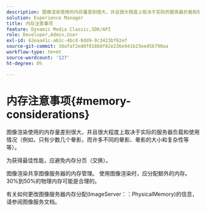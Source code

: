 ```yaml
---
description: 图像渲染使用的内存量差别很大，并且很大程度上取决于实际的服务器负载和使用情况（例如，只有少数几个晕影，而许多不同的晕影、晕影的大小和复杂性等等）。
solution: Experience Manager
title: 内存注意事项
feature: Dynamic Media Classic,SDK/API
role: Developer,Admin,User
exl-id: 62eaa41c-a61c-4bcd-8dd9-9c3423bf82ef
source-git-commit: 38afaf2ed0f01868f02e236e941b23eed5b790aa
workflow-type: tm+mt
source-wordcount: '127'
ht-degree: 0%

---
```


# 内存注意事项{#memory-considerations}

图像渲染使用的内存量差别很大，并且很大程度上取决于实际的服务器负载和使用情况（例如，只有少数几个晕影，而许多不同的晕影、晕影的大小和复杂性等等）。

为获得最佳性能，应避免内存分页（交换）。

图像渲染共享图像服务器的内存管理。 使用图像渲染时，应分配额外的内存。 30%到50%的物理内存可能是合理的。

有关如何更改图像服务器内存分配(ImageServer：：PhysicalMemory)的信息，请参阅图像服务文档。
